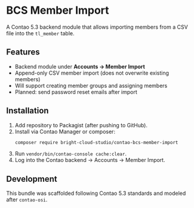 # BCS Member Import

A Contao 5.3 backend module that allows importing members from a CSV file into the `tl_member` table.

## Features
- Backend module under **Accounts → Member Import**
- Append-only CSV member import (does not overwrite existing members)
- Will support creating member groups and assigning members
- Planned: send password reset emails after import

## Installation
1. Add repository to Packagist (after pushing to GitHub).
2. Install via Contao Manager or composer:
   ```bash
   composer require bright-cloud-studio/contao-bcs-member-import
   ```
3. Run `vendor/bin/contao-console cache:clear`.
4. Log into the Contao backend → Accounts → Member Import.

## Development
This bundle was scaffolded following Contao 5.3 standards and modeled after `contao-osi`.

